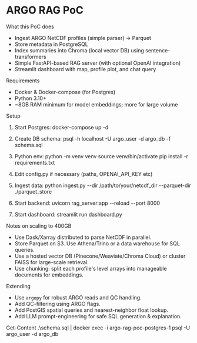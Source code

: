 ARGO RAG PoC
============

What this PoC does
- Ingest ARGO NetCDF profiles (simple parser) → Parquet
- Store metadata in PostgreSQL
- Index summaries into Chroma (local vector DB) using sentence-transformers
- Simple FastAPI-based RAG server (with optional OpenAI integration)
- Streamlit dashboard with map, profile plot, and chat query

Requirements
- Docker & Docker-compose (for Postgres)
- Python 3.10+
- ~8GB RAM minimum for model embeddings; more for large volume

Setup
1. Start Postgres:
   docker-compose up -d

2. Create DB schema:
   psql -h localhost -U argo_user -d argo_db -f schema.sql

3. Python env:
   python -m venv venv
   source venv/bin/activate
   pip install -r requirements.txt

4. Edit config.py if necessary (paths, OPENAI_API_KEY etc)

5. Ingest data:
   python ingest.py --dir /path/to/your/netcdf_dir --parquet-dir ./parquet_store

6. Start backend:
   uvicorn rag_server:app --reload --port 8000

7. Start dashboard:
   streamlit run dashboard.py

Notes on scaling to 400GB
- Use Dask/Xarray distributed to parse NetCDF in parallel.
- Store Parquet on S3. Use Athena/Trino or a data warehouse for SQL queries.
- Use a hosted vector DB (Pinecone/Weaviate/Chroma Cloud) or cluster FAISS for large-scale retrieval.
- Use chunking: split each profile's level arrays into manageable documents for embeddings.

Extending
- Use `argopy` for robust ARGO reads and QC handling.
- Add QC-filtering using ARGO flags.
- Add PostGIS spatial queries and nearest-neighbor float lookup.
- Add LLM prompt-engineering for safe SQL generation & explanation.


















Get-Content .\schema.sql | docker exec -i argo-rag-poc-postgres-1 psql -U argo_user -d argo_db
